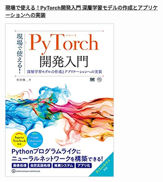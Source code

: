### [現場で使える！PyTorch開発入門 深層学習モデルの作成とアプリケーションへの実装](https://www.amazon.co.jp/dp/479815718X/)

![pytorch_cover](https://github.com/takaiyuk/pytorch-introduction/blob/master/img/pytorch_cover.jpg "pytorch cover")
